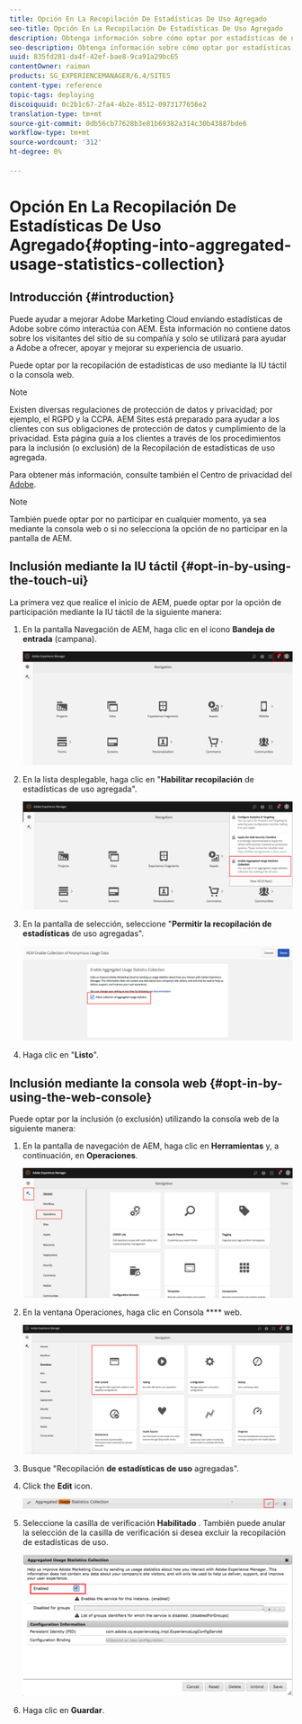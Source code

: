 ```yaml
---
title: Opción En La Recopilación De Estadísticas De Uso Agregado
seo-title: Opción En La Recopilación De Estadísticas De Uso Agregado
description: Obtenga información sobre cómo optar por estadísticas de uso agregadas.
seo-description: Obtenga información sobre cómo optar por estadísticas de uso agregadas.
uuid: 835fd281-da4f-42ef-bae8-9ca91a29bc65
contentOwner: raiman
products: SG_EXPERIENCEMANAGER/6.4/SITES
content-type: reference
topic-tags: deploying
discoiquuid: 0c2b1c67-2fa4-4b2e-8512-0973177656e2
translation-type: tm+mt
source-git-commit: 0db56cb77628b3e81b69382a314c30b43887bde6
workflow-type: tm+mt
source-wordcount: '312'
ht-degree: 0%

---
```



# Opción En La Recopilación De Estadísticas De Uso Agregado{#opting-into-aggregated-usage-statistics-collection}

## Introducción {#introduction}

Puede ayudar a mejorar Adobe Marketing Cloud enviando estadísticas de Adobe sobre cómo interactúa con AEM. Esta información no contiene datos sobre los visitantes del sitio de su compañía y solo se utilizará para ayudar a Adobe a ofrecer, apoyar y mejorar su experiencia de usuario.

Puede optar por la recopilación de estadísticas de uso mediante la IU táctil o la consola web.

>[!NOTE]
>
>Existen diversas regulaciones de protección de datos y privacidad; por ejemplo, el RGPD y la CCPA. AEM Sites está preparado para ayudar a los clientes con sus obligaciones de protección de datos y cumplimiento de la privacidad. Esta página guía a los clientes a través de los procedimientos para la inclusión (o exclusión) de la Recopilación de estadísticas de uso agregada.
>
>Para obtener más información, consulte también el Centro de privacidad del [Adobe](https://www.adobe.com/privacy.html).

>[!NOTE]
>
>También puede optar por no participar en cualquier momento, ya sea mediante la consola [](/help/sites-deploying/opt-in-aggregated-usage-statistics.md#opt-in-by-using-the-web-console) web o si no selecciona la opción de no participar en la pantalla de AEM.

## Inclusión mediante la IU táctil {#opt-in-by-using-the-touch-ui}

La primera vez que realice el inicio de AEM, puede optar por la opción de participación mediante la IU táctil de la siguiente manera:

1. En la pantalla Navegación de AEM, haga clic en el icono **Bandeja de entrada** (campana).

   ![usage_statistical snavigationscreen](assets/usage_statisticsnavigationscreen.png)

1. En la lista desplegable, haga clic en &quot;**Habilitar recopilación** de estadísticas de uso agregada&quot;.

   ![usage_statistical snavigationscreen2](assets/usage_statisticsnavigationscreen2.png)

1. En la pantalla de selección, seleccione &quot;**Permitir la recopilación de estadísticas** de uso agregadas&quot;.

   ![usage_estadticsopt-insscreen](assets/usage_statisticsopt-inscreen.png)

1. Haga clic en &quot;**Listo**&quot;.

## Inclusión mediante la consola web {#opt-in-by-using-the-web-console}

Puede optar por la inclusión (o exclusión) utilizando la consola web de la siguiente manera:

1. En la pantalla de navegación de AEM, haga clic en **Herramientas** y, a continuación, en **Operaciones**.

   ![usage_estadticsopsdashboard](assets/usage_statisticsopsdashboard.png)

1. En la ventana Operaciones, haga clic en Consola **** web.

   ![usage_estadticswebconsole](assets/usage_statisticswebconsole.png)

1. Busque &quot;Recopilación **de estadísticas de uso** agregadas&quot;.
1. Click the **Edit** icon.

   ![usage_statticscollection, edit](assets/usage_statisticscollectionedit.png)

1. Seleccione la casilla de verificación **Habilitado** . También puede anular la selección de la casilla de verificación si desea excluir la recopilación de estadísticas de uso.

   ![usage_statticsselect](assets/usage_statisticsselect.png)

1. Haga clic en **Guardar**.


